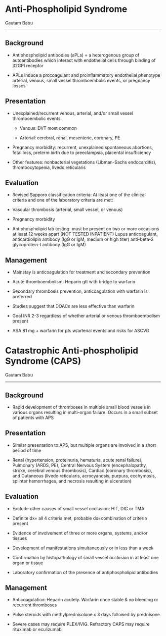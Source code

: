 # Anti-Phospholipid Syndrome 

Gautam Babu

---

## Background

- Antiphospholipid antibodies (aPLs) = a heterogenous group of
    autoantibodies which interact with endothelial cells through binding
    of β2GPI receptor

- APLs induce a procoagulant and proinflammatory endothelial phenotype
    arterial, venous, small vessel thromboembolic events, or pregnancy
    losses

## Presentation

- Unexplained/recurrent venous, arterial, and/or small vessel
    thromboembolic events
    
  - Venous: DVT most common

  - Arterial: cerebral, renal, mesenteric, coronary, PE


- Pregnancy morbidity: recurrent, unexplained spontaneous abortions,
    fetal loss, preterm birth due to preeclampsia, placental
    insufficiency

- Other features: nonbacterial vegetations (Libman-Sachs
    endocarditis), thrombocytopenia, livedo reticularis

## Evaluation

- Revised Sapporo classification criteria: At least one of the
    clinical criteria and one of the laboratory criteria are met:

<!-- -->

- Vascular thrombosis (arterial, small vessel, or venous)

- Pregnancy morbidity

- Antiphospholipid lab testing: must be present on two or more
    occasions at least 12 weeks apart (NOT TESTED INPATIENT) Lupus
    anticoagulant, anticardiolipin antibody (IgG or IgM, medium or high
    titer) anti-beta-2 glycoprotein-I antibody (IgG or IgM)

## Management

- Mainstay is anticoagulation for treatment and secondary prevention

- Acute thromboembolism: Heparin gtt with bridge to warfarin

- Secondary thrombosis prevention, anticoagulation with warfarin is
    preferred

<!-- -->

- Studies suggest that DOACs are less effective than warfarin

- Goal INR 2-3 regardless of whether arterial or venous
    thromboembolism present

<!-- -->

- ASA 81 mg + warfarin for pts w/arterial events and risks for ASCVD

# Catastrophic Anti-phospholipid Syndrome (CAPS)

Gautam Babu

---

## Background

- Rapid development of thromboses in multiple small blood vessels in
    various organs resulting in multi-organ failure. Occurs in a small
    subset of patients with APS

## Presentation

- Similar presentation to APS, but multiple organs are involved in a
    short period of time

- Renal (hypertension, proteinuria, hematuria, acute renal failure),
    Pulmonary (ARDS, PE), Central Nervous System (encephalopathy,
    stroke, cerebral venous thrombosis), Cardiac (coronary thrombosis),
    and Cutaneous (livedo reticularis, acrocyanosis, purpura,
    ecchymosis, splinter hemorrhages, and necrosis resulting in
    ulceration)

## Evaluation

- Exclude other causes of small vessel occlusion: HIT, DIC or TMA

- Definite dx= all 4 criteria met, probable dx=combination of criteria
    present

<!-- -->

  - Evidence of involvement of three or more organs, systems, and/or
      tissues

  - Development of manifestations simultaneously or in less than a week

  - Confirmation by histopathology of small vessel occlusion in at least
      one organ or tissue

  - Laboratory confirmation of the presence of antiphospholipid
      antibodies

## Management

- Anticoagulation: Heparin acutely. Warfarin once stable & no bleeding
    or recurrent thromboses

- Pulse steroids with methylprednisolone x 3 days followed by
    prednisone

- Severe cases may require PLEX/IVIG. Refractory CAPS may require
    rituximab or eculizumab
